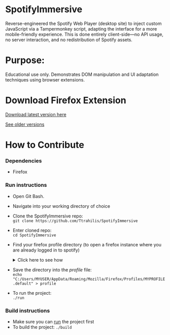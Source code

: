 # SpotifyImmersive
Reverse-engineered the Spotify Web Player (desktop site) to inject custom JavaScript via a Tampermonkey script, adapting the interface for a more mobile-friendly experience. This is done entirely client-side—no API usage, no server interaction, and no redistribution of Spotify assets.

# Purpose:
Educational use only. Demonstrates DOM manipulation and UI adaptation techniques using browser extensions.
# Download Firefox Extension
[Download latest version here](https://github.com/Ttrahilis/SpotifyImmersive/builds/spotifyimmersive-latest.xpi)  

[See older versions](https://github.com/Ttrahilis/SpotifyImmersive/builds/)
# How to Contribute
### Dependencies
- Firefox

### Run instructions
- Open Git Bash.
- Navigate into your working directory of choice
- Clone the SpotifyImmersive repo:  
`git clone https://github.com/Ttrahilis/SpotifyImmersive`
- Enter cloned repo:  
`cd SpotifyImmersive`

- Find your firefox profile directory (to open a firefox instance where you are already logged in to spotify)

  <details>
  <summary>Click here to see how</summary>
  To find your Firefox profile:  
  - go to the url about:support  
    
  - Ctrl+F: search keyword Profile Folder
    
  - Copy the folder url to your right.
    
  - It should look like C:/Users/MYUSER/AppData/Roaming/Mozilla/Firefox/Profiles/MYPROFILE.default  
  </details>
- Save the directory into the *profile* file:  
  `echo "C:/Users/MYUSER/AppData/Roaming/Mozilla/Firefox/Profiles/MYPROFILE.default" > profile`

- To run the project:  
`./run`
### Build instructions
- Make sure you can [run](https://github.com/Ttrahilis/SpotifyImmersive/edit/main/README.md#run-instructions](https://github.com/Ttrahilis/SpotifyImmersive/tree/main?tab=readme-ov-file#run-instructions)) the project first
- To build the project:
`./build`
